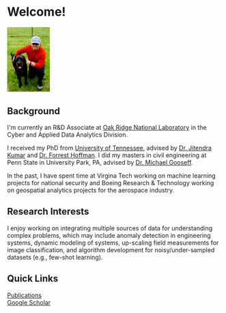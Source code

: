 # Welcome!

<img src="z1.png" width="100" />

## Background
I'm currently an R&D Associate at [Oak Ridge National Laboratory](https://www.ornl.gov)  in the Cyber and Applied Data Analytics Division. 

I received my PhD from [University of Tennessee](https://bredesencenter.utk.edu), advised by [Dr. Jitendra Kumar](https://climatemodeling.org/~jkumar/) and [Dr. Forrest Hoffman](https://climatemodeling.org/~forrest/). I did my masters in civil engineering at Penn State in University Park, PA, advised by [Dr. Michael Gooseff](http://goosefflab.weebly.com/).

In the past, I have spent time at Virgina Tech working on machine learning projects for national security and Boeing Research & Technology working on geospatial analytics projects for the aerospace industry.

## Research Interests

I enjoy working on integrating multiple sources of data for understanding complex problems, which may include anomaly detection in engineering systems, dynamic modeling of systems, up-scaling field measurements for image classification, and algorithm development for noisy/under-sampled datasets (e.g., few-shot learning).

## Quick Links
[Publications](./cv.md#pubs) <br>
[Google Scholar](https://scholar.google.co.uk/citations?hl=en&user=8XedxuAAAAAJ&view_op=list_works&sortby=pubdate)